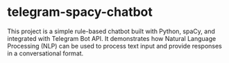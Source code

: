 # telegram-spacy-chatbot
This project is a simple rule-based chatbot built with Python, spaCy, and integrated with Telegram Bot API. It demonstrates how Natural Language Processing (NLP) can be used to process text input and provide responses in a conversational format.
